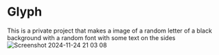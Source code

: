 # Glyph

This is a private project that makes a image of a random letter of a black background with a random font with some text on the sides
![Screenshot 2024-11-24 21 03 08](https://github.com/user-attachments/assets/d763e23d-13bf-40f0-bfa9-452d7350f17d)
